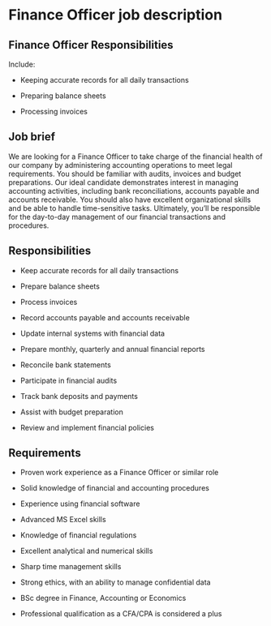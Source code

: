 # Finance Officer job description


## Finance Officer Responsibilities

Include:

* Keeping accurate records for all daily transactions

* Preparing balance sheets

* Processing invoices


## Job brief

We are looking for a Finance Officer to take charge of the financial health of our company by administering accounting operations to meet legal requirements.
You should be familiar with audits, invoices and budget preparations. Our ideal candidate demonstrates interest in managing accounting activities, including bank reconciliations, accounts payable and accounts receivable. You should also have excellent organizational skills and be able to handle time-sensitive tasks.
Ultimately, you’ll be responsible for the day-to-day management of our financial transactions and procedures.


## Responsibilities

* Keep accurate records for all daily transactions

* Prepare balance sheets

* Process invoices

* Record accounts payable and accounts receivable

* Update internal systems with financial data

* Prepare monthly, quarterly and annual financial reports

* Reconcile bank statements

* Participate in financial audits

* Track bank deposits and payments

* Assist with budget preparation

* Review and implement financial policies


## Requirements

* Proven work experience as a Finance Officer or similar role

* Solid knowledge of financial and accounting procedures

* Experience using financial software

* Advanced MS Excel skills

* Knowledge of financial regulations

* Excellent analytical and numerical skills

* Sharp time management skills

* Strong ethics, with an ability to manage confidential data

* BSc degree in Finance, Accounting or Economics

* Professional qualification as a CFA/CPA is considered a plus
